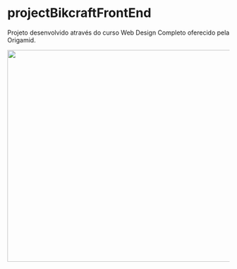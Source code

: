 # projectBikcraftFrontEnd
Projeto desenvolvido através do curso Web Design Completo oferecido pela Origamid.

<img src="https://gph.is/g/E1X9lB3" width="640" height="480"/>
